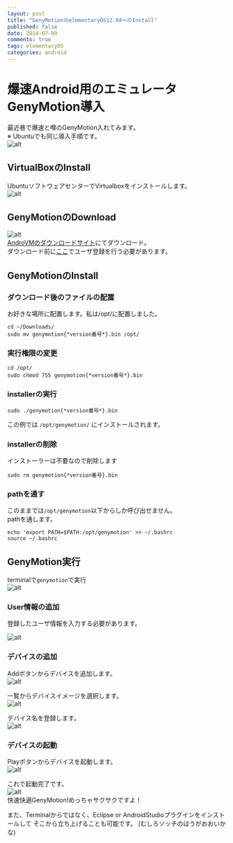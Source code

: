 ```yaml
---
layout: post
title: "GenyMotionのelementaryOS12.04へのInstall"
published: false
date: 2014-07-09
comments: true
tags: elementaryOS
categories: android
---
```


# 爆速Android用のエミュレータ GenyMotion導入

最近巷で爆速と噂のGenyMotion入れてみます。   
※ Ubuntuでも同じ導入手順です。  
![alt](/images/genymotion.png "謎のおっさん")  



## VirtualBoxのInstall

UbuntuソフトウェアセンターでVirtualboxをインストールします。  
![alt](/images/software_center_virtualbox.png  "VirtualBoxのInstall")

<!-- more -->
## GenyMotionのDownload  

![alt](/images/androVM_download.png "AndroVMのダウンロードサイト")  
[AndroVMのダウンロードサイト](http://androvm.org/blog/download/)にてダウンロード。  
ダウンロード前に[ここ](https://cloud.genymotion.com/)でユーザ登録を行う必要があります。  

## GenyMotionのInstall

### ダウンロード後のファイルの配置

お好きな場所に配置します。私は/opt/に配置しました。

    cd ~/Downloads/
    sudo mv genymotion{*version番号*}.bin /opt/

### 実行権限の変更

    cd /opt/
    sudo chmod 755 genymotion{*version番号*}.bin

### installerの実行

    sudo ./genymotion{*version番号*}.bin

この例では `/opt/genymotion/` にインストールされます。

### installerの削除

インストーラーは不要なので削除します

    sudo rm genymotion{*version番号}.bin

### pathを通す

このままでは`/opt/genymotion`以下からしか呼び出せません。  
pathを通します。

    echo 'export PATH=$PATH:/opt/genymotion' >> ~/.bashrc
    source ~/.bashrc 

## GenyMotion実行

terminalで`genymotion`で実行  
![alt](/images/terminal_genymotion_launch.png "ターミナルから実行。おっさんのメガネ？")  

### User情報の追加

登録したユーザ情報を入力する必要があります。

![alt](/images/genymotion_set_password.png "ユーザ情報の追加")  


### デバイスの追加

Addボタンからデバイスを追加します。  
![alt](/images/genymotion_window.png "デバイスの追加")  

一覧からデバイスイメージを選択します。  
![alt](/images/genymotion_select_image.png "デバイスの選択")  

デバイス名を登録します。  
![alt](/images/genymotion_create_device.png "デバイス名の登録")  


### デバイスの起動  

Playボタンからデバイスを起動します。  
![alt](/images/genymotion_launch.png "デバイスの起動")  


これで起動完了です。  
![alt](/images/genymotion_launched_image.png "サクサク動くデバイスイメージが起動しました")  
快速快適GenyMotion!めっちゃサクサクですよ！   

また、Terminalからではなく、Eclipse or AndroidStudioプラグインをインストールして
そこから立ち上げることも可能です。  (むしろソッチのほうがおおいかな)

